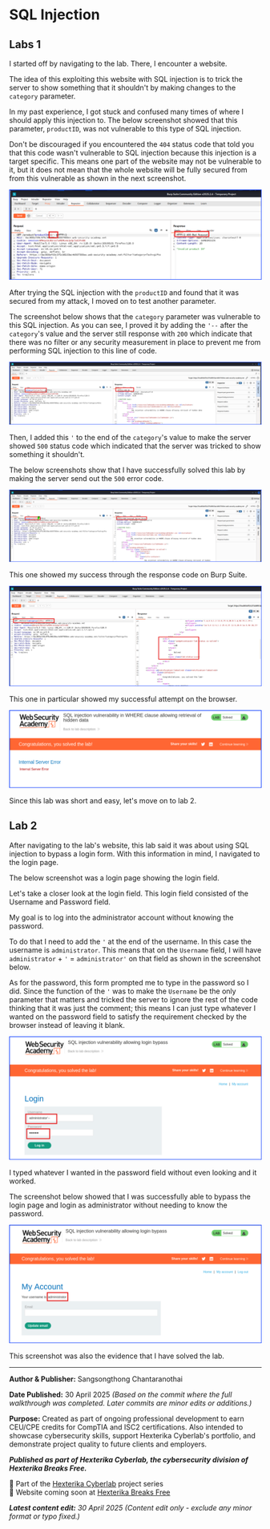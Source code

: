 # SQL Injection

## Labs 1

I started off by navigating to the lab. There, I encounter a website.

The idea of this exploiting this website with SQL injection is to trick the server to show something that it shouldn't by making changes to the `category` parameter.

In my past experience, I got stuck and confused many times of where I should apply this injection to. The below screenshot showed that this parameter, `productID`, was not vulnerable to this type of SQL injection.

Don't be discouraged if you encountered the `404` status code that told you that this code wasn't vulnerable to SQL injection because this injection is a target specific. This means one part of the website may not be vulnerable to it, but it does not mean that the whole website will be fully secured from from this vulnerable as shown in the next screenshot.

![NotVulnerableToSQLi](Images/PortSwigger_SQLi_Lab1_1_NotVulnerableToSQLi.png)

After trying the SQL injection with the `productID` and found that it was secured from my attack, I moved on to test another parameter.

The screenshot below shows that the `category` parameter was vulnerable to this SQL injection. As you can see, I proved it by adding the `'--` after the `category`'s value and the server still response with `200` which indicate that there was no filter or any security measurement in place to prevent me from performing SQL injection to this line of code.

![SQLi_PoC](Images/PortSwigger_SQLi_Lab1_2_SQLi_PoC.png)

Then, I added this `'` to the end of the `category`'s value to make the server showed `500` status code which indicated that the server was tricked to show something it shouldn't.

The below screenshots show that I have successfully solved this lab by making the server send out the `500` error code.

![causedServerError](Images/PortSwigger_SQLi_Lab1_3_causedServerError.png)

This one showed my success through the response code on Burp Suite.

![LabSolved_BurpCode](Images/PortSwigger_SQLi_Lab1_5_LabSolved_BurpCode.png)

This one in particular showed my successful attempt on the browser.

![LabSolved](Images/PortSwigger_SQLi_Lab1_4_LabSolved.png)

Since this lab was short and easy, let's move on to lab 2.

## Lab 2

After navigating to the lab's website, this lab said it was about using SQL injection to bypass a login form. With this information in mind, I navigated to the login page.

The below screenshot was a login page showing the login field.

Let's take a closer look at the login field. This login field consisted of the Username and Password field.

My goal is to log into the administrator account without knowing the password.

To do that I need to add the `'` at the end of the username. In this case the username is `administrator`. This means that on the `Username` field, I will have `administrator` + `'` = `administrator'` on that field as shown in the screenshot below.

As for the password, this form prompted me to type in the password so I did. Since the function of the `'` was to make the `Username` be the only parameter that matters and tricked the server to ignore the rest of the code thinking that it was just the comment; this means I can just type whatever I wanted on the password field to satisfy the requirement checked by the browser instead of leaving it blank.

![TryToByPassAdminPassWithSQLi](Images/PortSwigger_SQLi_Lab2_1_TryToByPassAdminPassWithSQLi.png)

I typed whatever I wanted in the password field without even looking and it worked.

The screenshot below showed that I was successfully able to bypass the login page and login as administrator without needing to know the password.

![LabSolved](Images/PortSwigger_SQLi_Lab2_2_LabSolved.png)

This screenshot was also the evidence that I have solved the lab.

---

**Author & Publisher:** Sangsongthong Chantaranothai

**Date Published:** 30 April 2025
*(Based on the commit where the full walkthrough was completed. Later commits are minor edits or additions.)*

**Purpose:** Created as part of ongoing professional development to earn CEU/CPE credits for CompTIA and ISC2 certifications. Also intended to showcase cybersecurity skills, support Hexterika Cyberlab's portfolio, and demonstrate project quality to future clients and employers.

***Published as part of Hexterika Cyberlab, the cybersecurity division of Hexterika Breaks Free.***

🔐 Part of the [Hexterika Cyberlab](https://hexterika-breaks-free.website/cyberlab.html) project series  
📎 Website coming soon at [Hexterika Breaks Free](https://hexterika-breaks-free.website)

***Latest content edit:*** *30 April 2025 (Content edit only - exclude any minor format or typo fixed.)*
